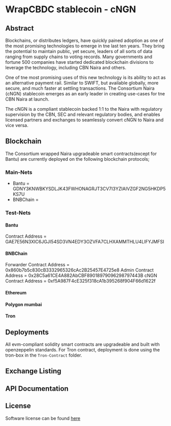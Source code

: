 # WrapCBDC stablecoin - cNGN
## Abstract
Blockchains, or distributes ledgers, have quickly pained adoption as one of the most promising technologies to emerge in tne last ten years. They bring the potential to maintain public, yet secure, leaders of all sorts of data ranging from supply chains to voting records. Many governments and fortune 500 companies have started dedicated blockchain divisions to leverage the technology, including CBN Naira and others.

One of tne most promising uses of this new technology is its ability to act as an alternative payment rail. Similar to SWIFT, but available globally, more secure, and much faster at settling transactions. The Consortium Naira {cNGN) stablecoin emerges as an early leader in creating use-cases for tne CBN Naira at launch.

The cNGN is a compliant stablecoin backed 1:1 to the Naira with regulatory supervision by the CBN, SEC and relevant regulatory bodies, and enables licensed partners and exchanges to seamlessly convert cNGN to Naira and vice versa.

## Blockchain
The Consortium wrapped Naira upgradeable smart contracts(except for Bantu) are currently deployed on the following blockchain protocols;

### Main-Nets
- Bantu = GDNY3KNWBKYSDLJK43FWHONAGRJT3CV7I3YZIAIVZGF2NG5HKDP5KS7U
- BNBChain = 

### Test-Nets
#### Bantu 
Contract Address = GAE7E56N3XIC6JGJI54SD3VN4EDY3OZVFA7CLHXAMMTHLU4LIFYJMFSI
#### BNBChain
Forwarder Contract Address = 0x860b7b5c830cB3332965326cAc2B25457E4725e8
Admin Contract Address = 0x28C5a61CE4A882AbCBF89018979096298797443B
cNGN Contract Address = 0xf5A987F4cE325f318cA1b395268f904F66d1622f
#### Ethereum
#### Polygon mumbai 
#### Tron 

## Deployments
All evm-compliant solidity smart contracts are upgradeable and built with openzeppelin standards. For Tron contract, deployment is done using the tron-box in the `Tron-Contract` folder.

## Exchange Listing

## API Documentation

## License
Software license can be found [here](https://github.com/ConvexityTeam/wrapcbdc/blob/main/LICENSE)

